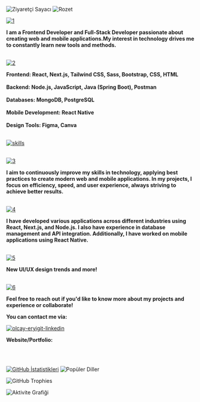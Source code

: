 ![Ziyaretçi Sayacı](https://komarev.com/ghpvc/?username=olcayeryigit&color=red) ![Rozet](https://img.shields.io/badge/Yazılım-JavaScript-blue)

[![1](https://github.com/user-attachments/assets/b8866c72-e6fb-43f6-aed6-2fa27db7a93e)](https://github.com/olcayeryigit/olcayeryigit/blob/main/README.md)

__I am a Frontend Developer and Full-Stack Developer passionate about creating web and mobile applications.My interest in technology drives me to constantly learn new tools and methods.__
<br></br>

[![2](https://github.com/user-attachments/assets/1a4507d3-9428-4cf0-997d-afdc84730fc0)](https://github.com/olcayeryigit/olcayeryigit/blob/main/README.md)

__Frontend: React, Next.js, Tailwind CSS, Sass, Bootstrap, CSS, HTML__ 
<br/>
<br/>
__Backend: Node.js, JavaScript, Java (Spring Boot), Postman__
<br/>
<br/>
__Databases: MongoDB, PostgreSQL__
<br/>
<br/>
__Mobile Development: React Native__
<br/>
<br/>
__Design Tools: Figma, Canva__
<br/>
<br/>

[![skills](https://github.com/user-attachments/assets/1b51f8d7-6edf-40e2-a3cf-bcfb947520ff)](https://github.com/olcayeryigit/olcayeryigit/blob/main/README.md)
<br></br>

[![3](https://github.com/user-attachments/assets/b7e130e3-d8d8-4805-bf68-314bf918002c)](https://github.com/olcayeryigit/olcayeryigit/blob/main/README.md)

__I aim to continuously improve my skills in technology, applying best practices to create modern web and mobile applications. In my projects, I focus on efficiency, speed, and user experience, always striving to achieve better results.__
<br></br>

[![4](https://github.com/user-attachments/assets/9198c0d5-b038-4e12-9d21-a661cf6b9e27)](https://github.com/olcayeryigit/olcayeryigit/blob/main/README.md)

__I have developed various applications across different industries using React, Next.js, and Node.js. I also have experience in database management and API integration. Additionally, I have worked on mobile applications using React Native.__
<br></br>

[![5](https://github.com/user-attachments/assets/1b0387fd-d22b-4ea0-b3c7-a966cc7a6395)](https://github.com/olcayeryigit/olcayeryigit/blob/main/README.md)

__New UI/UX design trends and more!__
<br></br>

[![6](https://github.com/user-attachments/assets/326811eb-f626-4c5c-a3d0-791d2a475871)](https://github.com/olcayeryigit/olcayeryigit/blob/main/README.md)

__Feel free to reach out if you'd like to know more about my projects and experience or collaborate!__

__You can contact me via:__

[![olcay-eryigit-linkedin](https://github.com/user-attachments/assets/4c7335bd-3eb0-4050-ab62-93a3c6ebf683)](https://www.linkedin.com/in/olcay-eryi%C4%9Fit-oe1/)




__Website/Portfolio:__

<br></br>

[![GitHub İstatistikleri](https://github-readme-stats.vercel.app/api?username=olcayeryigit&show_icons=true&count_private=true&border_radius=30&theme=default&card_width=300)](https://github-readme-stats.vercel.app/api?username=olcayeryigit) ![Popüler Diller](https://github-readme-stats.vercel.app/api/top-langs/?username=olcayeryigit&layout=compact&theme=default&card_width=300&border_radius=30)


![GitHub Trophies](https://github-profile-trophy.vercel.app/?username=olcayeryigit&theme=default)

![Aktivite Grafiği](https://github-readme-activity-graph.vercel.app/graph?username=olcayeryigit&theme=gruvbox)








